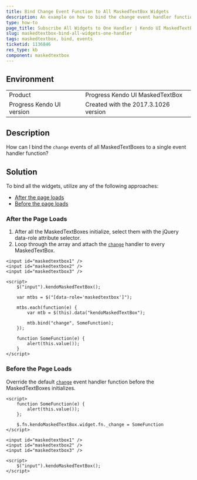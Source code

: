 ```yaml
---
title: Bind Change Event Function to All MaskedTextBox Widgets
description: An example on how to bind the change event handler function to all Kendo UI MaskedTextBox widgets.
type: how-to
page_title: Subscribe All Widgets to One Handler | Kendo UI MaskedTextBox
slug: maskedtextbox-bind-all-widgets-one-handler
tags: maskedtextbox, bind, events
ticketid: 1136846
res_type: kb
component: maskedtextbox
---
```


## Environment

<table>
 <tr>
  <td>Product</td>
  <td>Progress Kendo UI MaskedTextBox</td>
 </tr>
 <tr>
  <td>Progress Kendo UI version</td>
  <td>Created with the 2017.3.1026 version</td>
 </tr>
</table>

## Description

How can I bind the `change` events of all MaskedTextBoxes to a single event handler function?

## Solution

To bind all the widgets, utilize any of the following approaches:

* [After the page loads](#after-the-page-loads)
* [Before the page loads](#before-the-page-loads)

### After the Page Loads

1. After all the MaskedTextBoxes initialize, select them with the jQuery data-role attribute selector.
1. Loop through the array and attach the [`change`](https://docs.telerik.com/kendo-ui/api/javascript/ui/maskedtextbox/events/change) handler to every MaskedTextBox.

```dojo
<input id="maskedtextbox1" />
<input id="maskedtextbox2" />
<input id="maskedtextbox3" />

<script>
    $("input").kendoMaskedTextBox();

    var mtbs = $("[data-role='maskedtextbox']");

    mtbs.each(function(e) {
        var mtb = $(this).data("kendoMaskedTextBox");

        mtb.bind("change", SomeFunction);
    });

    function SomeFunction(e) {
        alert(this.value());
    }
</script>
```

### Before the Page Loads

Override the default [`change`](https://docs.telerik.com/kendo-ui/api/javascript/ui/maskedtextbox/events/change) event handler function before the MaskedTextBoxes initializes.

```dojo
<script>
    function SomeFunction(e) {
        alert(this.value());
    };

    $.fn.kendoMaskedTextBox.widget.fn._change = SomeFunction
</script>

<input id="maskedtextbox1" />
<input id="maskedtextbox2" />
<input id="maskedtextbox3" />

<script>
    $("input").kendoMaskedTextBox();
</script>
```
